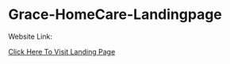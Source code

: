 # Grace-HomeCare-Landingpage
<p>Website Link:</p>
<a href="https://midhu-cse.github.io/Grace-HomeCare-Landingpage/">Click Here To Visit Landing Page</a>
